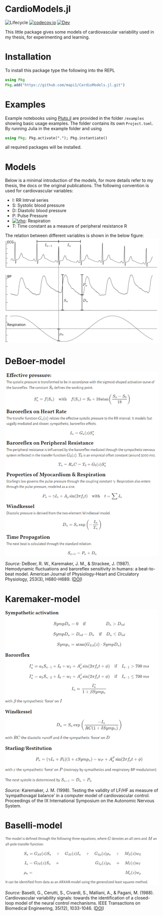 # CardioModels.jl

![Lifecycle](https://img.shields.io/badge/lifecycle-experimental-orange.svg) [![codecov.io](http://codecov.io/github/mapi1/CardioModels.jl/coverage.svg?branch=master)](http://codecov.io/github/mapi1/CardioModels.jl?branch=master) [![Dev](https://img.shields.io/badge/docs-dev-blue.svg)](https://mapi1.github.io/CardioModels.jl/dev)

This little package gives some models of cardiovascular variability used in my thesis, for experimenting and learning.

# Installation

To install this package type the following into the REPL
```julia
using Pkg
Pkg.add("https://github.com/mapi1/CardioModels.jl.git")
```

# Examples

Example notebooks using [Pluto.jl](https://github.com/fonsp/Pluto.jl) are provided in the folder `/examples` showing basic usage examples. The folder contains its own `Project.toml`. By running Julia in the example folder and using

```julia
using Pkg; Pkg.activate("."); Pkg.instantiate()
```

all required packages will be installed.


# Models
Below is a minimal introduction of the models, for more details refer to my thesis, the docs or the original publications. The following convention is used for cardiovascular variables:

* I:  RR Intrval series
* S:  Systolic blood pressure
* D:  Diastolic blood pressure
* P:  Pulse Pressure
* <a href="https://www.codecogs.com/eqnedit.php?latex=\rho" target="_blank"><img src="https://latex.codecogs.com/gif.latex?\rho" title="\rho" /></a>:   Respiration
* T: Time constant as a measure of peripheral resistance R

The relation between different variables is shown in the below figure:
![Notation and relation of cardiovascular variables](https://github.com/mapi1/CardioModels.jl/blob/master/examples/figures/rst.svg)
# DeBoer-model

![DeBoer-model](https://github.com/mapi1/CardioModels.jl/blob/master/examples/figures/deBoer.png)

*Source:* DeBoer, R. W., Karemaker, J. M., & Strackee, J. (1987). Hemodynamic fluctuations and baroreflex sensitivity in humans: a beat-to-beat model. American Journal of Physiology-Heart and Circulatory Physiology, 253(3), H680-H689. ([DOI][deb87])

[deb87]: https://doi.org/10.1152/ajpheart.1987.253.3.H680
# Karemaker-model

![Karemaker-model](https://github.com/mapi1/CardioModels.jl/blob/master/examples/figures/karemaker.png)

*Source:* Karemaker, J. M. (1998). Testing the validity of LF/HF as measure of ‘sympathovagal balance’ in a computer model of cardiovascular control. Proceedings of the IX International Symposium on the Autonomic Nervous System. 
# Baselli-model

![Baselli-model](https://github.com/mapi1/CardioModels.jl/blob/master/examples/figures/baselli.png)

*Source:* Baselli, G., Cerutti, S., Civardi, S., Malliani, A., & Pagani, M. (1988). Cardiovascular variability signals: towards the identification of a closed-loop model of the neural control mechanisms. IEEE Transactions on Biomedical Engineering, 35(12), 1033-1046. ([DOI][bas88])

[bas88]: https://doi.org/10.1109/10.8688
